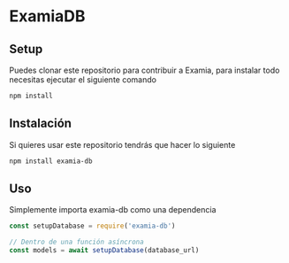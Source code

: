 # ExamiaDB

## Setup
Puedes clonar este repositorio para contribuir a Examia, para instalar todo necesitas ejecutar el siguiente comando

```bash
npm install
```

## Instalación
Si quieres usar este repositorio tendrás que hacer lo siguiente

```bash
npm install examia-db
```

## Uso
Simplemente importa examia-db como una dependencia

```javascript
const setupDatabase = require('examia-db')

// Dentro de una función asíncrona
const models = await setupDatabase(database_url)
```